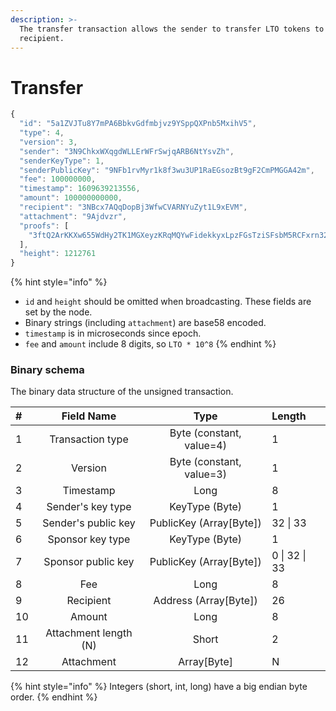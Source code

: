 ```yaml
---
description: >-
  The transfer transaction allows the sender to transfer LTO tokens to the
  recipient.
---
```


# Transfer

```javascript
{
  "id": "5a1ZVJTu8Y7mPA6BbkvGdfmbjvz9YSppQXPnb5MxihV5",
  "type": 4,
  "version": 3,
  "sender": "3N9ChkxWXqgdWLLErWFrSwjqARB6NtYsvZh",
  "senderKeyType": 1,
  "senderPublicKey": "9NFb1rvMyr1k8f3wu3UP1RaEGsozBt9gF2CmPMGGA42m",
  "fee": 100000000,
  "timestamp": 1609639213556,
  "amount": 100000000000,
  "recipient": "3NBcx7AQqDopBj3WfwCVARNYuZyt1L9xEVM",
  "attachment": "9Ajdvzr",
  "proofs": [
    "3ftQ2ArKKXw655WdHy2TK1MGXeyzKRqMQYwFidekkyxLpzFGsTziSFsbM5RCFxrn32EzisMgPWtQVQ4e5UqKUcES"
  ],
  "height": 1212761
}
```

{% hint style="info" %}
* `id` and `height` should be omitted when broadcasting. These fields are set by the node.
* Binary strings \(including `attachment`\) are base58 encoded.
* `timestamp` is in microseconds since epoch.
* `fee` and `amount` include 8 digits, so `LTO * 10^8`
{% endhint %}

### Binary schema

The binary data structure of the unsigned transaction.

| \# | Field Name | Type | Length |
| :--- | :---: | :---: | :--- |
| 1 | Transaction type | Byte \(constant, value=4\) | 1 |
| 2 | Version | Byte \(constant, value=3\) | 1 |
| 3 | Timestamp | Long | 8 |
| 4 | Sender's key type | KeyType \(Byte\) | 1 |
| 5 | Sender's public key | PublicKey \(Array\[Byte\]\) | 32 \| 33 |
| 6 | Sponsor key type | KeyType \(Byte\) | 1 |
| 7 | Sponsor public key | PublicKey \(Array\[Byte\]\) | 0 \| 32 \| 33 |
| 8 | Fee | Long | 8 |
| 9 | Recipient | Address \(Array\[Byte\]\) | 26 |
| 10 | Amount | Long | 8 |
| 11 | Attachment length \(N\) | Short | 2 |
| 12 | Attachment | Array\[Byte\] | N |

{% hint style="info" %}
Integers \(short, int, long\) have a big endian byte order.
{% endhint %}

